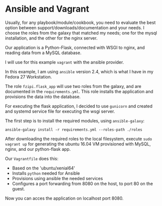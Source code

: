 # Ansible and Vagrant

Usually, for any playbook/module/cookbook, you need to evaluate the best option between support/downloads/documentation and your needs. I choose the roles from the galaxy that matched my needs; one for the mysql installation, and the other for the nginx server.

Our application is a Python-Flask, connected with WSGI to nginx, and reading data from a MySQL database.

I will use for this example `vagrant` with the ansible provider.

In this example, I am using `ansible` version 2.4, which is what I have in my Fedora 27 Workstation.

The role `fzipi.flask_app` will use two roles from the galaxy, and are documented in the `requirements.yml`. This role installs the application and provisions the data into the database.

For executing the flask application, I decided to use `gunicorn` and created and systemd service file for executing the wsgi server.

The first step is to install the required modules, using `ansible-galaxy`:

```
ansible-galaxy install -r requirements.yml --roles-path ./roles
```

After downloading the required roles to the local filesystem, execute `sudo vagrant up` for generating the ubuntu 16.04 VM provisioned with MySQL, nginx, and our python-flask app.

Our `Vagrantfile` does this:

- Based on the 'ubuntu/xenial64'
- Installs `python` needed for Ansible
- Provisions using ansible the needed services
- Configures a port forwarding from 8080 on the host, to port 80 on the guest.

Now you can acces the application on localhost port 8080.
